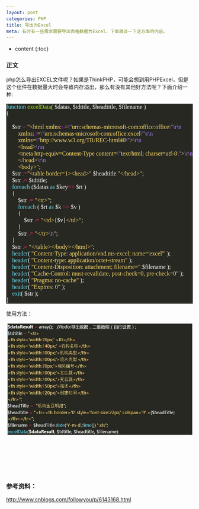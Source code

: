 ```yaml
---
layout: post
categories: PHP
title: 导出为Excel
meta: 有时有一些需求需要导出表格数据为Excel，下面就谈一下这方面的内容。
---
```

* content
{:toc}

### 正文

php怎么导出EXCEL文件呢？如果是ThinkPHP，可能会想到用PHPExcel，但是这个组件在数据量大时会导致内存溢出，那么有没有其他好方法呢？下面介绍一种:

<pre style="background-color:#272822;color:#f8f8f2;font-family:'Source Code Pro';font-size:12.0pt;"><span style="color:#66d9ef;">function </span><span style="color:#a6e22e;">excelData</span>( <span style="color:#ffffff;">$datas, $tdtitle, $headtitle, $filename </span>)<br>{<br>
    <span style="color:#ffffff;">$str </span><span style="color:#f72671;">= </span><span style="color:#ffde6b;">"&lt;html xmlns:</span><span style="color:#660e7a;font-weight:bold;">o</span><span style="color:#ffde6b;">=</span><span style="color:#ae81ff;">\"</span><span style="color:#ffde6b;">urn:schemas-microsoft-com:office:office</span><span style="color:#ae81ff;">\"\r\n</span><span style="color:#ffde6b;"><br></span><span style="color:#ffde6b;"> &nbsp; &nbsp; &nbsp; &nbsp;xmlns:</span><span style="color:#660e7a;font-weight:bold;">x</span><span style="color:#ffde6b;">=</span><span style="color:#ae81ff;">\"</span><span style="color:#ffde6b;">urn:schemas-microsoft-com:office:excel</span><span style="color:#ae81ff;">\"\r\n</span><span style="color:#ffde6b;"><br></span><span style="color:#ffde6b;"> &nbsp; &nbsp; &nbsp; &nbsp;xmlns=</span><span style="color:#ae81ff;">\"</span><span style="color:#ffde6b;">http://www.w3.org/TR/REC-html40</span><span style="color:#ae81ff;">\"</span><span style="color:#ffde6b;">&gt;</span><span style="color:#ae81ff;">\r\n</span><span style="color:#ffde6b;"><br></span><span style="color:#ffde6b;"> &nbsp; &nbsp; &nbsp; &nbsp;&lt;head&gt;</span><span style="color:#ae81ff;">\r\n</span><span style="color:#ffde6b;"><br></span><span style="color:#ffde6b;"> &nbsp; &nbsp; &nbsp; &nbsp;&lt;meta http-equiv=Content-Type content=</span><span style="color:#ae81ff;">\"</span><span style="color:#ffde6b;">text/html; charset=utf-8</span><span style="color:#ae81ff;">\"</span><span style="color:#ffde6b;">&gt;</span><span style="color:#ae81ff;">\r\n</span><span style="color:#ffde6b;"><br></span><span style="color:#ffde6b;"> &nbsp; &nbsp; &nbsp; &nbsp;&lt;/head&gt;</span><span style="color:#ae81ff;">\r\n</span><span style="color:#ffde6b;"><br></span><span style="color:#ffde6b;"> &nbsp; &nbsp; &nbsp; &nbsp;&lt;body&gt;"</span><span style="color:#ffffff;">;<br></span><span style="color:#ffffff;"> &nbsp; &nbsp;$str </span><span style="color:#f72671;">.=</span><span style="color:#ffde6b;">"&lt;table border=1&gt;&lt;head&gt;"</span><span style="color:#f72671;">.</span><span style="color:#ffffff;">$headtitle</span><span style="color:#f72671;">.</span><span style="color:#ffde6b;">"&lt;/head&gt;"</span><span style="color:#ffffff;">;<br></span><span style="color:#ffffff;"> &nbsp; &nbsp;$str </span><span style="color:#f72671;">.= </span><span style="color:#ffffff;">$tdtitle;<br></span><span style="color:#ffffff;"> &nbsp; &nbsp;</span><span style="color:#66d9ef;">foreach </span>(<span style="color:#ffffff;">$datas </span><span style="color:#66d9ef;">as </span><span style="color:#ffffff;">$key</span><span style="color:#f72671;">=&gt; </span><span style="color:#ffffff;">$rt </span>)<br>    {<br>        <span style="color:#ffffff;">$str </span><span style="color:#f72671;">.= </span><span style="color:#ffde6b;">"&lt;tr&gt;"</span><span style="color:#ffffff;">;<br></span><span style="color:#ffffff;"> &nbsp; &nbsp; &nbsp; &nbsp;</span><span style="color:#66d9ef;">foreach </span>( <span style="color:#ffffff;">$rt </span><span style="color:#66d9ef;">as </span><span style="color:#ffffff;">$k </span><span style="color:#f72671;">=&gt; </span><span style="color:#ffffff;">$v </span>)<br>        {<br>            <span style="color:#ffffff;">$str </span><span style="color:#f72671;">.= </span><span style="color:#ffde6b;">"&lt;td&gt;</span>{<span style="color:#ffffff;">$v</span>}<span style="color:#ffde6b;">&lt;/td&gt;"</span><span style="color:#ffffff;">;<br></span><span style="color:#ffffff;"> &nbsp; &nbsp; &nbsp; &nbsp;</span>}<br>        <span style="color:#ffffff;">$str </span><span style="color:#f72671;">.= </span><span style="color:#ffde6b;">"&lt;/tr&gt;</span><span style="color:#ae81ff;">\n</span><span style="color:#ffde6b;">"</span><span style="color:#ffffff;">;<br></span><span style="color:#ffffff;"> &nbsp; &nbsp;</span>}<br>    <span style="color:#ffffff;">$str </span><span style="color:#f72671;">.= </span><span style="color:#ffde6b;">"&lt;/table&gt;&lt;/body&gt;&lt;/html&gt;"</span><span style="color:#ffffff;">;<br></span><span style="color:#ffffff;"> &nbsp; &nbsp;</span><span style="color:#66d9ef;">header</span>( <span style="color:#ffde6b;">"Content-Type: application/vnd.ms-excel; name='excel'" </span>)<span style="color:#ffffff;">;<br></span><span style="color:#ffffff;"> &nbsp; &nbsp;</span><span style="color:#66d9ef;">header</span>( <span style="color:#ffde6b;">"Content-type: application/octet-stream" </span>)<span style="color:#ffffff;">;<br></span><span style="color:#ffffff;"> &nbsp; &nbsp;</span><span style="color:#66d9ef;">header</span>( <span style="color:#ffde6b;">"Content-Disposition: attachment; filename="</span><span style="color:#f72671;">.</span><span style="color:#ffffff;">$filename </span>)<span style="color:#ffffff;">;<br></span><span style="color:#ffffff;"> &nbsp; &nbsp;</span><span style="color:#66d9ef;">header</span>( <span style="color:#ffde6b;">"Cache-Control: must-revalidate, post-check=0, pre-check=0" </span>)<span style="color:#ffffff;">;<br></span><span style="color:#ffffff;"> &nbsp; &nbsp;</span><span style="color:#66d9ef;">header</span>( <span style="color:#ffde6b;">"Pragma: no-cache" </span>)<span style="color:#ffffff;">;<br></span><span style="color:#ffffff;"> &nbsp; &nbsp;</span><span style="color:#66d9ef;">header</span>( <span style="color:#ffde6b;">"Expires: 0" </span>)<span style="color:#ffffff;">;<br></span><span style="color:#ffffff;"> &nbsp; &nbsp;</span><span style="color:#66d9ef;">exit</span>( <span style="color:#ffffff;">$str </span>)<span style="color:#ffffff;">;<br></span>}</pre>

使用方法：

![](https://raw.githubusercontent.com/iBaiYang/PictureWareroom/master/20190901/20190901005029.jpeg)


<br><br><br><br><br>
### 参考资料：

<http://www.cnblogs.com/followyou/p/6143168.html>

